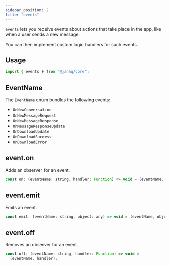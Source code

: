 ```yaml
---
sidebar_position: 2
title: "events"
---
```


`events` lets you receive events about actions that take place in the app, like when a user sends a new message.

You can then implement custom logic handlers for such events.

## Usage

```js
import { events } from "@janhq/core";
```

## EventName

The `EventName` enum bundles the following events:

- `OnNewConversation`
- `OnNewMessageRequest`
- `OnNewMessageResponse`
- `OnMessageResponseUpdate`
- `OnDownloadUpdate`
- `OnDownloadSuccess`
- `OnDownloadError`

## event.on

Adds an observer for an event.

```js
const on: (eventName: string, handler: Function) => void = (eventName, handler);
```

## event.emit

Emits an event.

```js
const emit: (eventName: string, object: any) => void = (eventName, object);
```

## event.off

Removes an observer for an event.

```js
const off: (eventName: string, handler: Function) => void =
  (eventName, handler);
```
